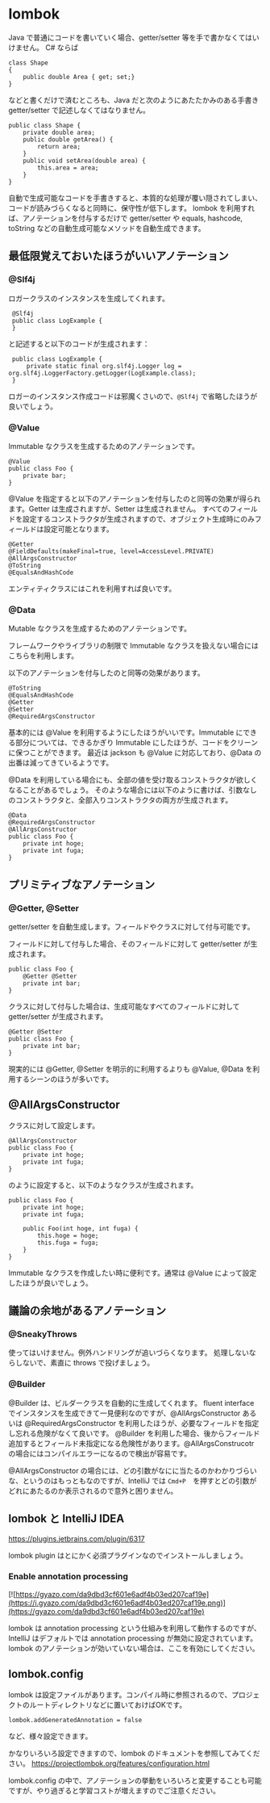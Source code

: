 # lombok

Java で普通にコードを書いていく場合、getter/setter 等を手で書かなくてはいけません。
C# ならば

    class Shape
    {
        public double Area { get; set;}
    }

などと書くだけで済むところも、Java だと次のようにあたたかみのある手書き getter/setter で記述しなくてはなりません。

    public class Shape {
        private double area;
        public double getArea() {
            return area;
        }
        public void setArea(double area) {
            this.area = area;
        }
    }

自動で生成可能なコードを手書きすると、本質的な処理が覆い隠されてしまい、コードが読みづらくなると同時に、保守性が低下します。
lombok を利用すれば、アノテーションを付与するだけで getter/setter や equals, hashcode, toString などの自動生成可能なメソッドを自動生成できます。

## 最低限覚えておいたほうがいいアノテーション

### @Slf4j

ロガークラスのインスタンスを生成してくれます。

     @Slf4j
     public class LogExample {
     }

と記述すると以下のコードが生成されます：

     public class LogExample {
         private static final org.slf4j.Logger log = org.slf4j.LoggerFactory.getLogger(LogExample.class);
     }

ロガーのインスタンス作成コードは邪魔くさいので、`@Slf4j` で省略したほうが良いでしょう。

### @Value

Immutable なクラスを生成するためのアノテーションです。

    @Value
    public class Foo {
        private bar;
    }

@Value を指定すると以下のアノテーションを付与したのと同等の効果が得られます。Getter は生成されますが、Setter は生成されません。
すべてのフィールドを設定するコンストラクタが生成されますので、オブジェクト生成時にのみフィールドは設定可能となります。

    @Getter
    @FieldDefaults(makeFinal=true, level=AccessLevel.PRIVATE)
    @AllArgsConstructor
    @ToString
    @EqualsAndHashCode

エンティティクラスにはこれを利用すれば良いです。

### @Data

Mutable なクラスを生成するためのアノテーションです。

フレームワークやライブラリの制限で Immutable なクラスを扱えない場合にはこちらを利用します。

以下のアノテーションを付与したのと同等の効果があります。

    @ToString
    @EqualsAndHashCode
    @Getter
    @Setter
    @RequiredArgsConstructor 

基本的には @Value を利用するようにしたほうがいいです。Immutable にできる部分については、できるかぎり Immutable にしたほうが、コードをクリーンに保つことができます。 
最近は jackson も @Value に対応しており、@Data の出番は減ってきているようです。

@Data を利用している場合にも、全部の値を受け取るコンストラクタが欲しくなることがあるでしょう。
そのような場合には以下のように書けば、引数なしのコンストラクタと、全部入りコンストラクタの両方が生成されます。

    @Data
    @RequiredArgsConstructor
    @AllArgsConstructor
    public class Foo {
        private int hoge;
        private int fuga;
    }

## プリミティブなアノテーション

### @Getter, @Setter

getter/setter を自動生成します。フィールドやクラスに対して付与可能です。

フィールドに対して付与した場合、そのフィールドに対して getter/setter が生成されます。

    public class Foo {
        @Getter @Setter
        private int bar;
    }

クラスに対して付与した場合は、生成可能なすべてのフィールドに対して getter/setter が生成されます。

    @Getter @Setter
    public class Foo {
        private int bar;
    }

現実的には @Getter, @Setter を明示的に利用するよりも @Value, @Data を利用するシーンのほうが多いです。

## @AllArgsConstructor

クラスに対して設定します。

    @AllArgsConstructor
    public class Foo {
        private int hoge;
        private int fuga;
    }

のように設定すると、以下のようなクラスが生成されます。

    public class Foo {
        private int hoge;
        private int fuga;
        
        public Foo(int hoge, int fuga) {
            this.hoge = hoge;
            this.fuga = fuga;
        }
    }

Immutable なクラスを作成したい時に便利です。通常は @Value によって設定したほうが良いでしょう。 

## 議論の余地があるアノテーション

### @SneakyThrows

使ってはいけません。例外ハンドリングが追いづらくなります。
処理しないならしないで、素直に throws で投げましょう。

### @Builder

@Builder は、ビルダークラスを自動的に生成してくれます。
fluent interface でインスタンスを生成できて一見便利なのですが、@AllArgsConstructor あるいは @RequiredArgsConstructor を利用したほうが、必要なフィールドを指定し忘れる危険がなくて良いです。
@Builder を利用した場合、後からフィールド追加するとフィールド未指定になる危険性があります。@AllArgsConstrucotr の場合にはコンパイルエラーになるので検出が容易です。

@AllArgsConstructor の場合には、どの引数がなにに当たるのかわかりづらいな、というのはもっともなのですが、IntelliJ では `Cmd+P`　を押すとどの引数がどれにあたるのか表示されるので意外と困りません。 

## lombok と IntelliJ IDEA

https://plugins.jetbrains.com/plugin/6317

lombok plugin はとにかく必須プラグインなのでインストールしましょう。

### Enable annotation processing

[![https://gyazo.com/da9dbd3cf601e6adf4b03ed207caf19e](https://i.gyazo.com/da9dbd3cf601e6adf4b03ed207caf19e.png)](https://gyazo.com/da9dbd3cf601e6adf4b03ed207caf19e)

lombok は annotation processing という仕組みを利用して動作するのですが、IntelliJ はデフォルトでは annotation processing が無効に設定されています。
lombok のアノテーションが効いていない場合は、ここを有効にしてください。

## lombok.config

lombok は設定ファイルがあります。コンパイル時に参照されるので、プロジェクトのルートディレクトリなどに置いておけばOKです。

    lombok.addGeneratedAnnotation = false

など、様々設定できます。

かなりいろいろ設定できますので、lombok のドキュメントを参照してみてください。
https://projectlombok.org/features/configuration.html

lombok.config の中で、アノテーションの挙動をいろいろと変更することも可能ですが、やり過ぎると学習コストが増えますのでご注意ください。
